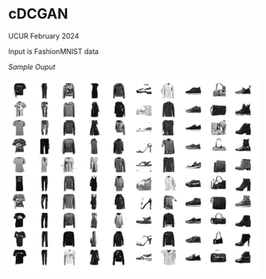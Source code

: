 # cDCGAN
UCUR February 2024

Input is FashionMNIST data


*Sample Ouput*


![Generated after training for 300 epochs](/ouput/Ouput_300.png)
